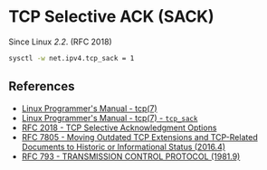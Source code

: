 # TCP Selective ACK (SACK)

Since Linux *2.2*. (RFC 2018)

```bash
sysctl -w net.ipv4.tcp_sack = 1
```

## References

- [Linux Programmer's Manual - tcp(7)](https://manpages.debian.org/bullseye/manpages/tcp.7.en.html)
- [Linux Programmer's Manual - tcp(7) - `tcp_sack`](https://manpages.debian.org/bullseye/manpages/tcp.7.en.html#tcp_sack)
- [RFC 2018 - TCP Selective Acknowledgment Options](https://datatracker.ietf.org/doc/html/rfc2018.html)
- [RFC 7805 - Moving Outdated TCP Extensions and TCP-Related Documents to Historic or Informational Status (2016.4)](https://www.rfc-editor.org/rfc/rfc7805)
- [RFC 793 - TRANSMISSION CONTROL PROTOCOL (1981.9)](https://www.rfc-editor.org/rfc/rfc793)
